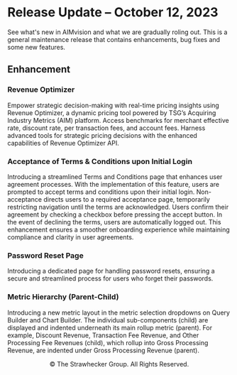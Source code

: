 
# Release Update – October 12, 2023

See what's new in AIMvision and what we are gradually roling out.
This is a general maintenance release that contains enhancements, bug fixes and some new features. 


## Enhancement

### Revenue Optimizer
Empower strategic decision-making with real-time pricing insights using Revenue Optimizer, a dynamic pricing tool powered by TSG’s Acquiring Industry Metrics (AIM) platform. Access benchmarks for merchant effective rate, discount rate, per transaction fees, and account fees.
Harness advanced tools for strategic pricing decisions with the enhanced capabilities of Revenue Optimizer API.

### Acceptance of Terms & Conditions upon Initial Login
Introducing a streamlined Terms and Conditions page that enhances user agreement processes. With the implementation of this feature, users are prompted to accept terms and conditions upon their initial login. Non-acceptance directs users to a required acceptance page, temporarily restricting navigation until the terms are acknowledged. Users confirm their agreement by checking a checkbox before pressing the accept button. In the event of declining the terms, users are automatically logged out. This enhancement ensures a smoother onboarding experience while maintaining compliance and clarity in user agreements.

### Password Reset Page
Introducing a dedicated page for handling password resets, ensuring a secure and streamlined process for users who forget their passwords.

### Metric Hierarchy (Parent-Child)
Introducing a new metric layout in the metric selection dropdowns on Query Builder and Chart Builder. The individual sub-components (child) are displayed and indented underneath its main rollup metric (parent). For example, Discount Revenue, Transaction Fee Revenue, and Other Processing Fee Revenues (child), which rollup into Gross Processing Revenue, are indented under Gross Processing Revenue (parent).




<!-- ## Bug Fixes

### Merchant Level Analysis CSV download issue
The order in which the attribute columns come out seems to be random with each individual download. 
Fixed:Now the output repesents the correct order.

### Querybuilder CSV download issue
Query builder CSV download prioritizes the attributes over the date when it orders the data.
Fixed: The output now prioritizes the date followed by the attributes based on TSG internal orders.

### Report page error
The Report page in some cases were failing to load and edit properly. The issue happens when in old chart no filter value for Household/Standalone was selected or when an Attrition and Growth metric is selected with household filter value. 
Note: With the new enhancement, The default for Standalone / Household attribute is changed to `household` from `standalone`.

Fixed: The issue is fixed. All chart which were defaulted to `standalone` filter value is now using `all_merchants` filter values.

#### Definition:
    `Standalone` – When this option is selected, the metrics calculated at individual store level and 
                   only the MIDs that are not part of chain are used in calculations.
    `All Merchants` - When this option is selected, the metrics are calculated at individual store level 
                    and both chained MIDs and non-chained MIDs are used in calculations.
    `Household (default option)`  - When household is selected, the metrics are calculated at Household level,
                    i.e. standalone stores are considered as a household with one store and chained stores 
                    within a chain are combined together and considered as one single Household.  

## Enhancement

### Merchant Level Analysis

MLA output will now use household level data instead of individual store (standalone) level data. -->


<footer><p style='text-align:center'>© The Strawhecker Group. All Rights Reserved.</p></footer>

